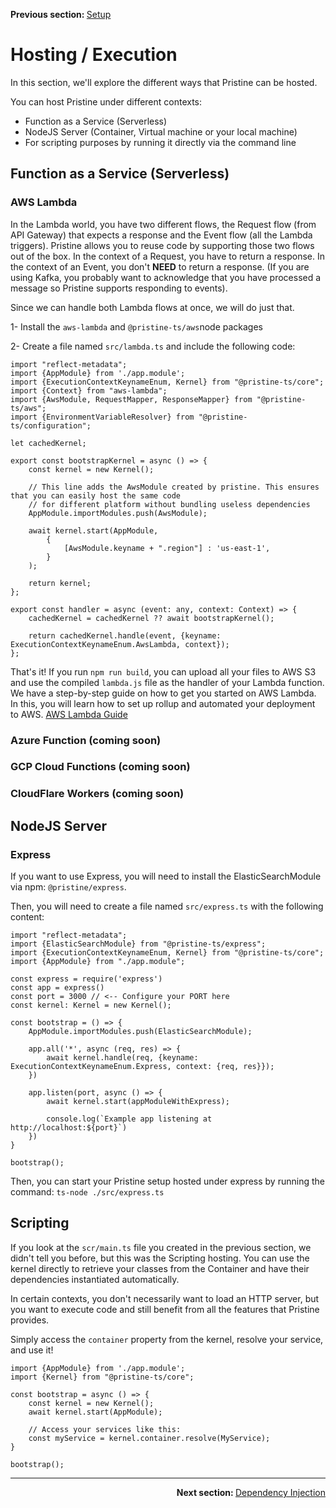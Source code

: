 <p>
   <strong>Previous section: </strong> <a href="01.setup.md">Setup</a>
</p>


# Hosting / Execution

In this section, we'll explore the different ways that Pristine can be hosted.

You can host Pristine under different contexts:
* Function as a Service (Serverless)
* NodeJS Server (Container, Virtual machine or your local machine)
* For scripting purposes by running it directly via the command line

## Function as a Service (Serverless)

### AWS Lambda
In the Lambda world, you have two different flows, the Request flow (from API Gateway) that expects a response and the 
Event flow (all the Lambda triggers). Pristine allows you to reuse code by supporting those two flows out of the box. In
the context of a Request, you have to return a response. In the context of an Event, you don't **NEED** to return a response.
(If you are using Kafka, you probably want to acknowledge that you have processed a message so Pristine supports 
responding to events).

Since we can handle both Lambda flows at once, we will do just that.

1- Install the `aws-lambda` and `@pristine-ts/aws`node packages

2- Create a file named `src/lambda.ts` and include the following code:

```
import "reflect-metadata";
import {AppModule} from './app.module';
import {ExecutionContextKeynameEnum, Kernel} from "@pristine-ts/core";
import {Context} from "aws-lambda";
import {AwsModule, RequestMapper, ResponseMapper} from "@pristine-ts/aws";
import {EnvironmentVariableResolver} from "@pristine-ts/configuration";

let cachedKernel;

export const bootstrapKernel = async () => {
    const kernel = new Kernel();
    
    // This line adds the AwsModule created by pristine. This ensures that you can easily host the same code
    // for different platform without bundling useless dependencies
    AppModule.importModules.push(AwsModule);
    
    await kernel.start(AppModule,
        {
            [AwsModule.keyname + ".region"] : 'us-east-1',
        }
    );

    return kernel;
};

export const handler = async (event: any, context: Context) => {
    cachedKernel = cachedKernel ?? await bootstrapKernel();

    return cachedKernel.handle(event, {keyname: ExecutionContextKeynameEnum.AwsLambda, context});
};

```

That's it! If you run `npm run build`, you can upload all your files to AWS S3 and use the compiled `lambda.js` file as
the handler of your Lambda function. We have a step-by-step guide on how to get you started on AWS Lambda. In this, you
will learn how to set up rollup and automated your deployment to AWS. [AWS Lambda Guide](../../guides/aws/aws-lambda/00.index.md)

### Azure Function (coming soon)

### GCP Cloud Functions (coming soon)

### CloudFlare Workers (coming soon)


## NodeJS Server

### Express
If you want to use Express, you will need to install the ElasticSearchModule via npm: `@pristine/express`.

Then, you will need to create a file named `src/express.ts` with the following content:

```
import "reflect-metadata";
import {ElasticSearchModule} from "@pristine-ts/express";
import {ExecutionContextKeynameEnum, Kernel} from "@pristine-ts/core";
import {AppModule} from "./app.module";

const express = require('express')
const app = express()
const port = 3000 // <-- Configure your PORT here
const kernel: Kernel = new Kernel();

const bootstrap = () => {
    AppModule.importModules.push(ElasticSearchModule);

    app.all('*', async (req, res) => {
        await kernel.handle(req, {keyname: ExecutionContextKeynameEnum.Express, context: {req, res}});
    })

    app.listen(port, async () => {
        await kernel.start(appModuleWithExpress);

        console.log(`Example app listening at http://localhost:${port}`)
    })
}

bootstrap();
```

Then, you can start your Pristine setup hosted under express by running the command:
`ts-node ./src/express.ts`


## Scripting

If you look at the `scr/main.ts` file you created in the previous section, we didn't tell you before, but this was the 
Scripting hosting. You can use the kernel directly to retrieve your classes from the Container and have their 
dependencies instantiated automatically.

In certain contexts, you don't necessarily want to load an HTTP server, but you want to execute code and still benefit
from all the features that Pristine provides. 

Simply access the `container` property from the kernel, resolve your service, and use it!

```
import {AppModule} from './app.module';
import {Kernel} from "@pristine-ts/core";

const bootstrap = async () => {
    const kernel = new Kernel();
    await kernel.start(AppModule);
    
    // Access your services like this:
    const myService = kernel.container.resolve(MyService);
}

bootstrap();
```

---

<p align="right">
    <strong>Next section: </strong> <a href="03.dependency-injection.md">Dependency Injection</a>
</p>


